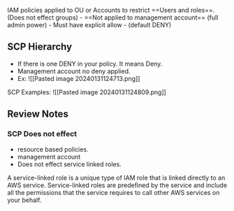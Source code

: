 IAM policies applied to OU or Accounts to restrict ==Users and roles==. (Does not effect groups)
	- ==Not applied to management account== (full admin power)
	- Must have explicit allow - (default DENY)

## SCP Hierarchy 
- If there is one DENY in your policy. It means Deny.
- Management account no deny applied.
- Ex:
![[Pasted image 20240131124713.png]]

SCP Examples:
![[Pasted image 20240131124809.png]]


## Review Notes 
### SCP Does not effect 
- resource based policies.
- management account 
- Does not effect service linked roles.

A service-linked role is a unique type of IAM role that is linked directly to an AWS service. Service-linked roles are predefined by the service and include all the permissions that the service requires to call other AWS services on your behalf.